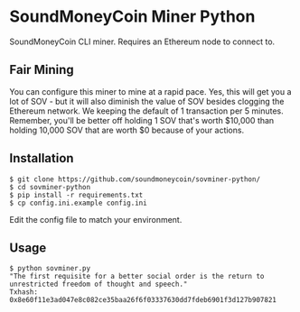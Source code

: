 # SoundMoneyCoin Miner Python

SoundMoneyCoin CLI miner. Requires an Ethereum node to connect to.

## Fair Mining 

You can configure this miner to mine at a rapid pace. Yes, this will get you a lot of SOV - but it will also diminish the value of SOV besides clogging the Ethereum network. We keeping the default of 1 transaction per 5 minutes. Remember, you'll be better off holding 1 SOV that's worth $10,000 than holding 10,000 SOV that are worth $0 because of your actions. 

## Installation

```
$ git clone https://github.com/soundmoneycoin/sovminer-python/
$ cd sovminer-python
$ pip install -r requirements.txt
$ cp config.ini.example config.ini
```

Edit the config file to match your environment.

## Usage

```
$ python sovminer.py 
"The first requisite for a better social order is the return to unrestricted freedom of thought and speech."
Txhash: 0x8e60f11e3ad047e8c082ce35baa26f6f03337630dd7fdeb6901f3d127b907821
```
